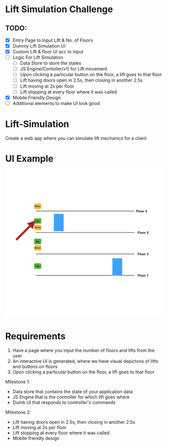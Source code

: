 # Lift Simulation Challenge

## TODO:
- [x] Entry Page to Input Lift & No. of Floors
- [x] Dummy Lift Simulation UI
- [x] Custom Lift & floor UI acc to input
- [ ] Logic For Lift Simulation
  - [ ] Data Store to store the states
  - [ ] JS Engine/Contoller(v1) for Lift movement
  - [ ] Upon clicking a particular button on the floor, a lift goes to that floor
  - [ ] Lift having doors open in 2.5s, then closing in another 2.5s
  - [ ] Lift moving at 2s per floor
  - [ ] Lift stopping at every floor where it was called
- [x] Mobile Friendly Design
- [ ] Additional elements to make UI look good

# Lift-Simulation

Create a web app where you can simulate lift mechanics for a client

# UI Example

![Lift Simulation Example](Lift-Simulation-Example.png 'Lift Simulation Example')

# Requirements

1. Have a page where you input the number of floors and lifts from the user
2. An interactive UI is generated, where we have visual depictons of lifts and buttons on floors
3. Upon clicking a particular button on the floor, a lift goes to that floor

Milestone 1:

- Data store that contains the state of your application data
- JS Engine that is the controller for which lift goes where
- Dumb UI that responds to controller's commands

Milestone 2:

- Lift having doors open in 2.5s, then closing in another 2.5s
- Lift moving at 2s per floor
- Lift stopping at every floor where it was called
- Mobile friendly design
